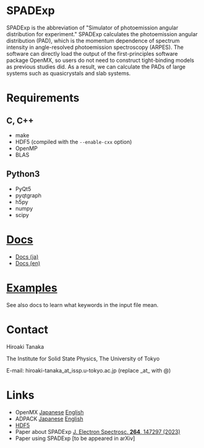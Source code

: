 # SPADExp
SPADExp is the abbreviation of "Simulator of photoemission angular distribution for experiment."
SPADExp calculates the photoemission angular distribution (PAD), which is the momentum dependence of spectrum intensity in angle-resolved photoemission spectroscopy (ARPES).
The software can directly load the output of the first-principles software package OpenMX, so users do not need to construct tight-binding models as previous studies did.
As a result, we can calculate the PADs of large systems such as quasicrystals and slab systems.


# Requirements
## C, C++
- make
- HDF5 (compiled with the ```--enable-cxx``` option)
- OpenMP
- BLAS

## Python3
- PyQt5
- pyqtgraph
- h5py
- numpy
- scipy

# [Docs](https://github.com/Hiroaki-Tanaka-0606/SPADExp/tree/main/Docs)
- [Docs (ja)](https://github.com/Hiroaki-Tanaka-0606/SPADExp/raw/main/Docs/SPADExp_docs_ja.pdf)
- [Docs (en)](https://github.com/Hiroaki-Tanaka-0606/SPADExp/raw/main/Docs/SPADExp_docs_en.pdf)

# [Examples](https://github.com/Hiroaki-Tanaka-0606/SPADExp/tree/main/Examples)
See also docs to learn what keywords in the input file mean.

# Contact
Hiroaki Tanaka

The Institute for Solid State Physics, The University of Tokyo

E-mail: hiroaki-tanaka_at_issp.u-tokyo.ac.jp (replace \_at\_ with @)

# Links
- OpenMX [Japanese](http://www.openmx-square.org/openmx_man3.9jp/index.html) [English](http://www.openmx-square.org/openmx_man3.9/index.html)
- ADPACK [Japanese](http://www.openmx-square.org/adpack_man2.2_jp/adpack2_2_jp.html) [English](http://www.openmx-square.org/adpack_man2.2/adpack2_2.html)
- [HDF5](https://www.hdfgroup.org/)
- Paper about SPADExp [J. Electron Spectrosc. **264**, 147297 (2023)](https://www.sciencedirect.com/science/article/pii/S0368204823000142)
- Paper using SPADExp [to be appeared in arXiv]